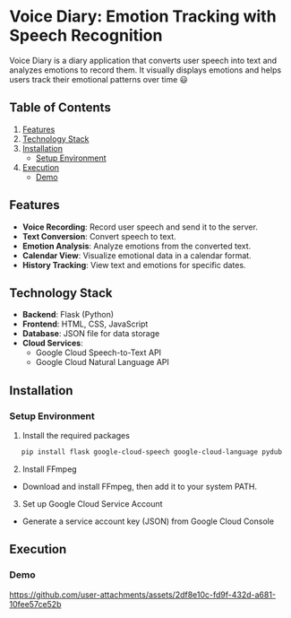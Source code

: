 # Voice Diary: Emotion Tracking with Speech Recognition

Voice Diary is a diary application that converts user speech into text and analyzes emotions to record them. It visually displays emotions and helps users track their emotional patterns over time :smiley:


## Table of Contents
1. [Features](#features)
2. [Technology Stack](#technology-stack)
3. [Installation](#installation)
   - [Setup Environment](#setup-environment)
4. [Execution](#execution)
   - [Demo](#demo)


## Features

- **Voice Recording**: Record user speech and send it to the server.
- **Text Conversion**: Convert speech to text.
- **Emotion Analysis**: Analyze emotions from the converted text.
- **Calendar View**: Visualize emotional data in a calendar format.
- **History Tracking**: View text and emotions for specific dates.


## Technology Stack

- **Backend**: Flask (Python)
- **Frontend**: HTML, CSS, JavaScript
- **Database**: JSON file for data storage
- **Cloud Services**:
  - Google Cloud Speech-to-Text API
  - Google Cloud Natural Language API


## Installation

### Setup Environment
1. Install the required packages
```bash
   pip install flask google-cloud-speech google-cloud-language pydub
```
2. Install FFmpeg
  - Download and install FFmpeg, then add it to your system PATH.
 3. Set up Google Cloud Service Account
  - Generate a service account key (JSON) from Google Cloud Console


## Execution

### Demo

https://github.com/user-attachments/assets/2df8e10c-fd9f-432d-a681-10fee57ce52b
